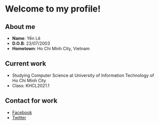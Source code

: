 <h1> Welcome to my profile! </h1>
<h2> About me </h2>
<ul>
  <li><b>Name</b>: Yến Lê</li>
  <li><b>D.O.B</b>: 23/07/2003</li> 
  <li><b>Hometown</b>: Ho Chi Minh City, Vietnam</li> 
</ul>
<h2> Current work </h2>
<ul>
  <li>Studying Computer Science at University of Information Technology of Ho Chi Minh City</li>
  <li>Class: KHCL2021.1</li> 
</ul>
<h2>Contact for work</h2>
<ul>
<li><a href="https://www.facebook.com/kimyenn07">Facebook</a></li>
<li><a href="https://twitter.com/YenLe21894285">Twitter</a></li>
</ul>
